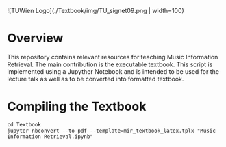 ![TUWien Logo](./Textbook/img/TU_signet09.png | width=100)

# Overview

This repository contains relevant resources for teaching Music Information Retrieval. The main contribution is the executable textbook. This script is implemented using a Jupyther Notebook and is intended to be used for the lecture talk as well as to be converted into formatted textbook.


# Compiling the Textbook

	cd Textbook
	jupyter nbconvert --to pdf --template=mir_textbook_latex.tplx "Music Information Retrieval.ipynb"
